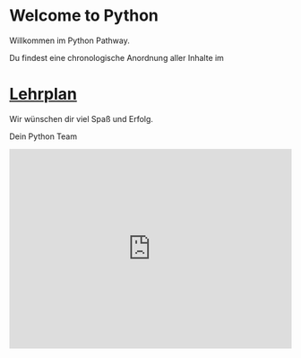 # Welcome to Python

Willkommen im Python Pathway.

Du findest eine chronologische Anordnung aller Inhalte im
# [Lehrplan](lehrplan/lehrplan.md)

Wir wünschen dir viel Spaß und Erfolg.

Dein Python Team

<iframe src="
https://trinket.io/embed/python/3d8d7ce66b"
width="100%" height="356" frameborder="0" marginwidth="0" marginheight="0" allowfullscreen></iframe>
